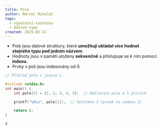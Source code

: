 ```yaml
---
title: Pole
author: Marcel Mikoláš
tags:
  - výpočetní-technika
  - datové-typy
created: 2025-03-12
---
```

* Pole jsou datové struktury, které **umožňují ukládat více hodnot stejného typu pod jedním názvem**. 
* Hodnoty jsou v paměti uloženy **sekvenčně** a přistupuje se k nim pomocí **indexu**.
* Prvky v poli jsou indexovány od 0.

```c
// Příklad pole v jazyce C.

#include <stdio.h>
int main() {
    int pole[5] = {1, 2, 3, 4, 5};  // Deklarace pole o 5 prvcích

    printf("%d\n", pole[2]);  // Vytiskne 3 (prvek na indexu 2)

    return 0;
}

```

```
3
```
